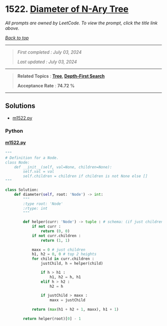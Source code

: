 # 1522. [Diameter of N-Ary Tree](<https://leetcode.com/problems/diameter-of-n-ary-tree>)

*All prompts are owned by LeetCode. To view the prompt, click the title link above.*

*[Back to top](<../README.md>)*

------

> *First completed : July 03, 2024*
>
> *Last updated : July 03, 2024*

------

> **Related Topics** : **[Tree](<by_topic/Tree.md>), [Depth-First Search](<by_topic/Depth-First Search.md>)**
>
> **Acceptance Rate** : **74.72 %**

------

## Solutions

- [m1522.py](<../my-submissions/m1522.py>)
### Python
#### [m1522.py](<../my-submissions/m1522.py>)
```Python
"""
# Definition for a Node.
class Node:
    def __init__(self, val=None, children=None):
        self.val = val
        self.children = children if children is not None else []
"""

class Solution:
    def diameter(self, root: 'Node') -> int:
        """
        :type root: 'Node'
        :rtype: int
        """

        def helper(curr: 'Node') -> tuple : # schema: (if just children, height)
            if not curr :
                return (0, 0)
            if not curr.children :
                return (1, 1)
            
            maxx = 0 # just children
            h1, h2 = 0, 0 # top 2 heights
            for child in curr.children :
                justChild, h = helper(child)

                if h > h1 :
                    h1, h2 = h, h1
                elif h > h2 :
                    h2 = h
                
                if justChild > maxx :
                    maxx = justChild
                
            return (max(h1 + h2 + 1, maxx), h1 + 1)
        
        return helper(root)[0] - 1
```

